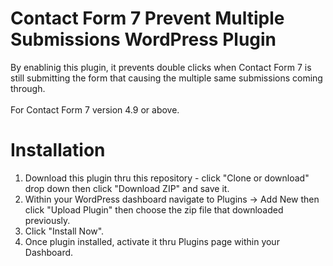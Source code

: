 # Contact Form 7 Prevent Multiple Submissions WordPress Plugin
By enablinig this plugin, it prevents double clicks when Contact Form 7 is still submitting the form that causing the multiple same submissions coming through.<br>
<br>
For Contact Form 7 version 4.9 or above.

# Installation
<ol>
  <li>Download this plugin thru this repository - click "Clone or download" drop down then click "Download ZIP" and save it.</li>
  <li>Within your WordPress dashboard navigate to Plugins -> Add New then click "Upload Plugin" then choose the zip file that downloaded previously.</li>
  <li>Click "Install Now".</li>
  <li>Once plugin installed, activate it thru Plugins page within your Dashboard.</li>
</ol>
